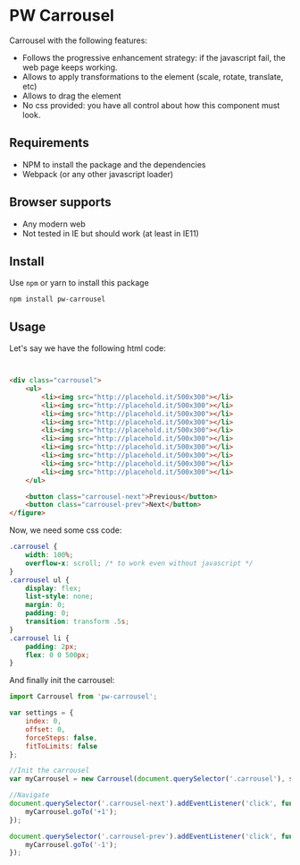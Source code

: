 # PW Carrousel

Carrousel with the following features:

* Follows the progressive enhancement strategy: if the javascript fail, the web page keeps working.
* Allows to apply transformations to the element (scale, rotate, translate, etc)
* Allows to drag the element
* No css provided: you have all control about how this component must look.

## Requirements

* NPM to install the package and the dependencies
* Webpack (or any other javascript loader)

## Browser supports

* Any modern web
* Not tested in IE but should work (at least in IE11)

## Install

Use `npm` or yarn to install this package

```
npm install pw-carrousel
```

## Usage

Let's say we have the following html code:

```html


<div class="carrousel">
	<ul>
		<li><img src="http://placehold.it/500x300"></li>
		<li><img src="http://placehold.it/500x300"></li>
		<li><img src="http://placehold.it/500x300"></li>
		<li><img src="http://placehold.it/500x300"></li>
		<li><img src="http://placehold.it/500x300"></li>
		<li><img src="http://placehold.it/500x300"></li>
		<li><img src="http://placehold.it/500x300"></li>
		<li><img src="http://placehold.it/500x300"></li>
		<li><img src="http://placehold.it/500x300"></li>
		<li><img src="http://placehold.it/500x300"></li>
	</ul>

	<button class="carrousel-next">Previous</button>
	<button class="carrousel-prev">Next</button>
</figure>
```

Now, we need some css code:

```css
.carrousel {
	width: 100%;
	overflow-x: scroll; /* to work even without javascript */
}
.carrousel ul {
	display: flex;
	list-style: none;
	margin: 0;
	padding: 0;
	transition: transform .5s;
}
.carrousel li {
	padding: 2px;
	flex: 0 0 500px;
}
```

And finally init the carrousel:

```js
import Carrousel from 'pw-carrousel';

var settings = {
	index: 0,
	offset: 0,
	forceSteps: false,
	fitToLimits: false
};

//Init the carrousel
var myCarrousel = new Carrousel(document.querySelector('.carrousel'), settings);

//Navigate
document.querySelector('.carrousel-next').addEventListener('click', function () {
    myCarrousel.goTo('+1');
});

document.querySelector('.carrousel-prev').addEventListener('click', function () {
    myCarrousel.goTo('-1');
});
```
